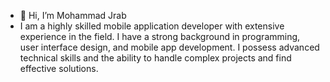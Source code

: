 - 👋 Hi, I’m Mohammad Jrab
- I am a highly skilled mobile application developer with extensive 
experience in the field. I have a strong background in programming, 
user interface design, and mobile app development. I possess 
advanced technical skills and the ability to handle complex projects 
and find effective solutions.


<!---
mohammad-jrab/mohammad-jrab is a ✨ special ✨ repository because its `README.md` (this file) appears on your GitHub profile.
You can click the Preview link to take a look at your changes.
--->
